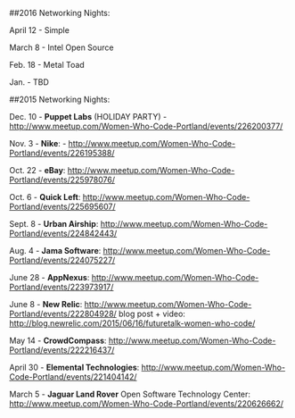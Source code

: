 ##2016 Networking Nights:

April 12 - Simple

March 8 - Intel Open Source

Feb. 18 - Metal Toad

Jan. - TBD

##2015 Networking Nights:

Dec. 10 - **Puppet Labs** (HOLIDAY PARTY) - http://www.meetup.com/Women-Who-Code-Portland/events/226200377/

Nov. 3 - **Nike**: - http://www.meetup.com/Women-Who-Code-Portland/events/226195388/

Oct. 22 - **eBay**: http://www.meetup.com/Women-Who-Code-Portland/events/225978076/

Oct. 6 - **Quick Left**: http://www.meetup.com/Women-Who-Code-Portland/events/225695607/

Sept. 8 - **Urban Airship**: http://www.meetup.com/Women-Who-Code-Portland/events/224842443/

Aug. 4 - **Jama Software**: http://www.meetup.com/Women-Who-Code-Portland/events/224075227/

June 28 - **AppNexus**: http://www.meetup.com/Women-Who-Code-Portland/events/223973917/

June 8 - **New Relic**: http://www.meetup.com/Women-Who-Code-Portland/events/222804928/
blog post + video: http://blog.newrelic.com/2015/06/16/futuretalk-women-who-code/

May 14 - **CrowdCompass**: http://www.meetup.com/Women-Who-Code-Portland/events/222216437/

April 30 - **Elemental Technologies**: http://www.meetup.com/Women-Who-Code-Portland/events/221404142/

March 5 - **Jaguar Land Rover** Open Software Technology Center: http://www.meetup.com/Women-Who-Code-Portland/events/220626662/
